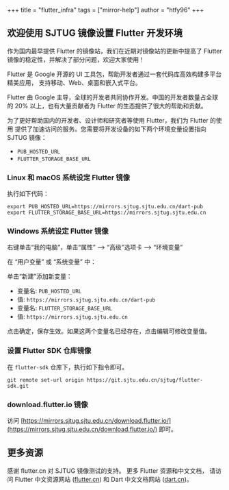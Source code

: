 +++
title = "flutter_infra"
tags = ["mirror-help"]
author = "htfy96"
+++

## 欢迎使用 SJTUG 镜像设置 Flutter 开发环境

作为国内最早提供 Flutter 的镜像站，我们在近期对镜像站的更新中提高了 Flutter
镜像的稳定性，并解决了部分问题，欢迎大家使用！

Flutter 是 Google 开源的 UI 工具包，帮助开发者通过一套代码库高效构建多平台精美应用，
支持移动、Web、桌面和嵌入式平台。

Flutter 由 Google 主导，全球的开发者共同协作开发。中国的开发者数量占全球的 20%
以上，也有大量贡献者为 Flutter 的生态提供了很大的帮助和贡献。

为了更好帮助国内的开发者、设计师和研究者等使用 Flutter，我们为 Flutter 的使用
提供了加速访问的服务。您需要将开发设备的如下两个环境变量设置指向 SJTUG 镜像：

- `PUB_HOSTED_URL`
- `FLUTTER_STORAGE_BASE_URL`

### Linux 和 macOS 系统设定 Flutter 镜像

执行如下代码：

```
export PUB_HOSTED_URL=https://mirrors.sjtug.sjtu.edu.cn/dart-pub
export FLUTTER_STORAGE_BASE_URL=https://mirrors.sjtug.sjtu.edu.cn
```

### Windows 系统设定 Flutter 镜像

右键单击“我的电脑”，单击“属性” ——> “高级”选项卡 ——> “环境变量”

在 “用户变量” 或 “系统变量” 中：

单击“新建”添加新变量：

- 变量名: `PUB_HOSTED_URL`
- 值: `https://mirrors.sjtug.sjtu.edu.cn/dart-pub`
- 变量名: `FLUTTER_STORAGE_BASE_URL`
- 值: `https://mirrors.sjtug.sjtu.edu.cn`

点击确定，保存生效。如果这两个变量名已经存在，点击编辑可修改变量值。

### 设置 Flutter SDK 仓库镜像

在 `flutter-sdk` 仓库下，执行如下指令即可。

```
git remote set-url origin https://git.sjtu.edu.cn/sjtug/flutter-sdk.git
```

### download.flutter.io 镜像

访问 [https://mirrors.sjtug.sjtu.edu.cn/download.flutter.io/](https://mirrors.sjtug.sjtu.edu.cn/download.flutter.io/) 即可。


## 更多资源

感谢 flutter.cn 对 SJTUG 镜像测试的支持。
更多 Flutter 资源和中文文档，
请访问 Flutter 中文资源网站 ([flutter.cn](https://flutter.cn))
和 Dart 中文文档网站 ([dart.cn](https://dart.cn))。
